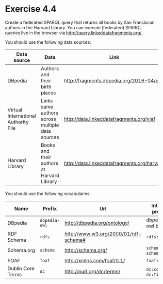# Exercise 4.4

Create a federated SPARQL query that returns all books by San Franciscan authors in the Harvard Library. You can
execute (federated) SPARQL queries live in the browser via <http://query.linkeddatafragments.org/>.

You should use the following data sources:

| Data source                          | Data                                            | Link                                          |
|--------------------------------------|-------------------------------------------------|-----------------------------------------------|
| DBpedia                              | Authors and their birth places                  | <http://fragments.dbpedia.org/2016-04/en>     |
| Virtual International Authority File | Links same authors across multiple data sources | <http://data.linkeddatafragments.org/viaf>    |
| Harvard Library                      | Books and their authors at Harvard Library      | <http://data.linkeddatafragments.org/harvard> |

You should use the following vocabularies:

| Name              | Prefix        | Url                                     | Interesting properties         |
|-------------------|---------------|-----------------------------------------|--------------------------------|
 | DBpedia           | `dbpedia-owl` | <http://dbpedia.org/ontology/>          | dbpedia-owl:birthPlace`        |
| RDF Schema        | `rdfs`        | <http://www.w3.org/2000/01/rdf-schema#> | `rdfs:label`                   |
 | Schema.org        | `schema`      | <http://schema.org/>                    | `schema:sameAs`, `schema:name` |
| FOAF              | `foaf`        | <http://xmlns.com/foaf/0.1/>            | `foaf:name`                    |
| Dublin Core Terms | `dc`          | <http://purl.org/dc/terms/>             | `dc:contributor`, `dc:title`   |